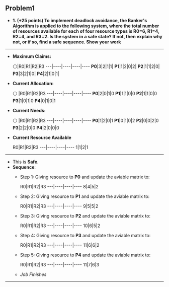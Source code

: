 Problem1
-----------------
* **1. (+25 points) To implement deadlock avoidance, the Banker's Algorithm is applied to the following system, where the total number of resources
available for each of four resource types is R0=6, R1=4, R2=4, and R3=2. Is the system in a safe state? If not, then explain why not, or if so, find a safe sequence. Show your work**

--------------------------


* **Maximum Claims:**

  :white_circle:|R0|R1|R2|R3
---|----|----|----|----
**P0**|3|2|1|1|
**P1**|1|2|0|2|
**P2**|1|1|2|0|
**P3**|3|2|1|0|
**P4**|2|1|0|1|


* **Current Allocation:**

  :white_circle: |R0|R1|R2|R3
---|----|----|----|----
**P0**|2|0|1|0
**P1**|1|1|0|0
**P2**|1|1|0|0
**P3**|1|0|1|0
**P4**|0|1|0|1

* **Current Needs:**

  :white_circle: |R0|R1|R2|R3
---|----|----|----|----
**P0**|1|2|0|1
**P1**|0|1|0|2
**P2**|0|0|2|0
**P3**|2|2|0|0
**P4**|2|0|0|0

* **Current Resource Available**

  R0|R1|R2|R3
---|----|----|----
1|1|2|1

--------------------------
* This is **Safe**. 
* **Sequence**:
  - Step 1: Giving resource to **P0** and update the aviable matrix to:
  
  
    R0|R1|R2|R3
---|----|----|----
8|4|5|2
  
  - Step 2: Giving resource to **P1** and update the aviable matrix to:
  
  
    R0|R1|R2|R3
---|----|----|----
9|5|5|2

  - Step 3: Giving resource to **P2** and update the aviable matrix to:
  
  
    R0|R1|R2|R3
---|----|----|----
10|6|5|2

  - Step 4: Giving resource to **P3** and update the aviable matrix to:
  
  
    R0|R1|R2|R3
---|----|----|----
11|6|6|2

  - Step 5: Giving resource to **P4** and update the aviable matrix to:
  
  
    R0|R1|R2|R3
---|----|----|----
11|7|6|3

  - *Job Finishes*
  
  
-----------------------------------------------



